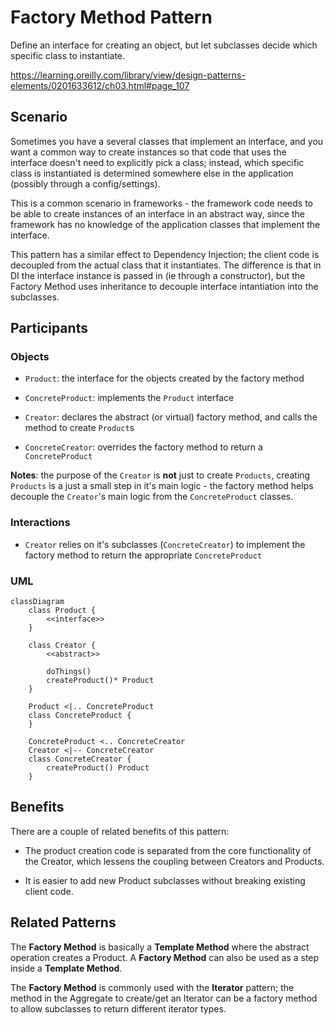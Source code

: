 # Factory Method Pattern

Define an interface for creating an object, but let subclasses decide which
specific class to instantiate.

https://learning.oreilly.com/library/view/design-patterns-elements/0201633612/ch03.html#page_107


## Scenario

Sometimes you have a several classes that implement an interface, and you want a common way
to create instances so that code that uses the interface doesn't need to explicitly pick
a class; instead, which specific class is instantiated is determined somewhere else in
the application (possibly through a config/settings).

This is a common scenario in frameworks - the framework code needs to be able to create
instances of an interface in an abstract way, since the framework has no knowledge of the
application classes that implement the interface.

This pattern has a similar effect to Dependency Injection; the client code is decoupled from
the actual class that it instantiates. The difference is that in DI the interface instance
is passed in (ie through a constructor), but the Factory Method uses inheritance to decouple
interface intantiation into the subclasses.


## Participants

### Objects

- `Product`: the interface for the objects created by the factory method

- `ConcreteProduct`: implements the `Product` interface

- `Creator`: declares the abstract (or virtual) factory method, and calls the method
to create `Product`s

- `ConcreteCreator`: overrides the factory method to return a `ConcreteProduct`

**Notes**: the purpose of the `Creator` is **not** just to create `Products`, creating
`Products` is a just a small step in it's main logic - the factory method helps decouple
the `Creator`'s main logic from the `ConcreteProduct` classes. 

### Interactions

- `Creator` relies on it's subclasses (`ConcreteCreator`) to implement the factory method
to return the appropriate `ConcreteProduct`


### UML

```mermaid
classDiagram
    class Product {
        <<interface>>
    }

    class Creator {
        <<abstract>>

        doThings()
        createProduct()* Product
    }

    Product <|.. ConcreteProduct
    class ConcreteProduct {
    }

    ConcreteProduct <.. ConcreteCreator
    Creator <|-- ConcreteCreator
    class ConcreteCreator {
        createProduct() Product
    }
```

## Benefits

There are a couple of related benefits of this pattern:

- The product creation code is separated from the core functionality of the Creator,
which lessens the coupling between Creators and Products.

- It is easier to add new Product subclasses without breaking existing client code.


## Related Patterns

The **Factory Method** is basically a **Template Method** where the abstract operation
creates a Product. A **Factory Method** can also be used as a step inside a
**Template Method**.

The **Factory Method** is commonly used with the **Iterator** pattern; the method in the
Aggregate to create/get an Iterator can be a factory method to allow subclasses to
return different iterator types.



